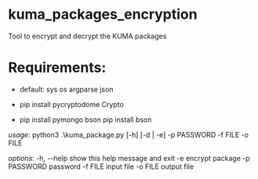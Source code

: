 # kuma_packages_encryption
Tool to encrypt and decrypt the KUMA packages

# Requirements:
- default:
sys
os
argparse
json

- pip install pycryptodome
Crypto

- pip install pymongo
bson
pip install bson

*usage*: python3 .\kuma_package.py [-h] [-d | -e] -p PASSWORD -f FILE -o FILE

*options*:
  -h, --help   show this help message and exit
  -e           encrypt package
  -p PASSWORD  password
  -f FILE      input file
  -o FILE      output file
